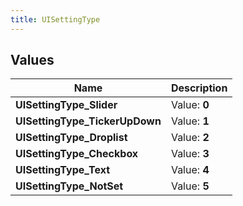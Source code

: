 ```yaml
---
title: UISettingType
---
```


## Values
| Name | Description |
| ---- | ----------- |
| **UISettingType_Slider** | Value: **0** |
| **UISettingType_TickerUpDown** | Value: **1** |
| **UISettingType_Droplist** | Value: **2** |
| **UISettingType_Checkbox** | Value: **3** |
| **UISettingType_Text** | Value: **4** |
| **UISettingType_NotSet** | Value: **5** |

